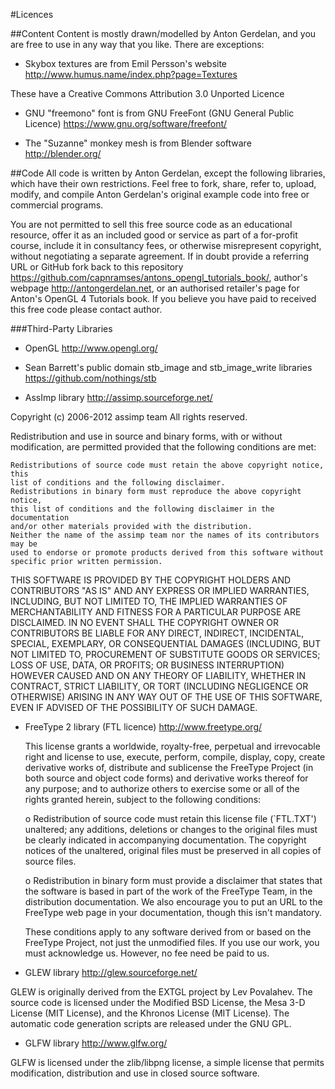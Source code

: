 #Licences

##Content
Content is mostly drawn/modelled by Anton Gerdelan, and you are free to use in any way that
you like. There are exceptions:

* Skybox textures are from Emil Persson's website
http://www.humus.name/index.php?page=Textures

These have a Creative Commons Attribution 3.0 Unported Licence

* GNU "freemono" font is from GNU FreeFont (GNU General Public Licence)
https://www.gnu.org/software/freefont/

* The "Suzanne" monkey mesh is from Blender software
http://blender.org/

##Code
All code is written by Anton Gerdelan, except the following libraries, which have their own restrictions.
Feel free to fork, share, refer to, upload, modify, and compile Anton Gerdelan's original example code into free or commercial programs.

You are not permitted to sell this free source code as an educational resource, offer it as an included good or service as part of a for-profit course, include it in consultancy fees, or otherwise misrepresent copyright, without negotiating a separate agreement. If in doubt provide a referring URL or GitHub fork back to this repository https://github.com/capnramses/antons_opengl_tutorials_book/, author's webpage http://antongerdelan.net, or an authorised retailer's page for Anton's OpenGL 4 Tutorials book.
If you believe you have paid to received this free code please contact author.

###Third-Party Libraries

* OpenGL
http://www.opengl.org/

* Sean Barrett's public domain stb_image and stb_image_write libraries
https://github.com/nothings/stb

* AssImp library
http://assimp.sourceforge.net/

Copyright (c) 2006-2012 assimp team
All rights reserved.

Redistribution and use in source and binary forms, with or without modification,
are permitted provided that the following conditions are met:

    Redistributions of source code must retain the above copyright notice, this
    list of conditions and the following disclaimer.
    Redistributions in binary form must reproduce the above copyright notice,
    this list of conditions and the following disclaimer in the documentation
    and/or other materials provided with the distribution.
    Neither the name of the assimp team nor the names of its contributors may be
    used to endorse or promote products derived from this software without
    specific prior written permission.

THIS SOFTWARE IS PROVIDED BY THE COPYRIGHT HOLDERS AND CONTRIBUTORS "AS IS" AND ANY EXPRESS OR IMPLIED WARRANTIES, INCLUDING, BUT NOT LIMITED TO, THE IMPLIED WARRANTIES OF MERCHANTABILITY AND FITNESS FOR A PARTICULAR PURPOSE ARE DISCLAIMED. IN NO EVENT SHALL THE COPYRIGHT OWNER OR CONTRIBUTORS BE LIABLE FOR ANY DIRECT, INDIRECT, INCIDENTAL, SPECIAL, EXEMPLARY, OR CONSEQUENTIAL DAMAGES (INCLUDING, BUT NOT LIMITED TO, PROCUREMENT OF SUBSTITUTE GOODS OR SERVICES; LOSS OF USE, DATA, OR PROFITS; OR BUSINESS INTERRUPTION) HOWEVER CAUSED AND ON ANY THEORY OF LIABILITY, WHETHER IN CONTRACT, STRICT LIABILITY, OR TORT (INCLUDING NEGLIGENCE OR OTHERWISE) ARISING IN ANY WAY OUT OF THE USE OF THIS SOFTWARE, EVEN IF ADVISED OF THE POSSIBILITY OF SUCH DAMAGE.

* FreeType 2 library (FTL licence)
http://www.freetype.org/

  This  license  grants  a  worldwide, royalty-free,  perpetual  and
  irrevocable right  and license to use,  execute, perform, compile,
  display,  copy,   create  derivative  works   of,  distribute  and
  sublicense the  FreeType Project (in  both source and  object code
  forms)  and  derivative works  thereof  for  any  purpose; and  to
  authorize others  to exercise  some or all  of the  rights granted
  herein, subject to the following conditions:

    o Redistribution of  source code  must retain this  license file
      (`FTL.TXT') unaltered; any  additions, deletions or changes to
      the original  files must be clearly  indicated in accompanying
      documentation.   The  copyright   notices  of  the  unaltered,
      original  files must  be  preserved in  all  copies of  source
      files.

    o Redistribution in binary form must provide a  disclaimer  that
      states  that  the software is based in part of the work of the
      FreeType Team,  in  the  distribution  documentation.  We also
      encourage you to put an URL to the FreeType web page  in  your
      documentation, though this isn't mandatory.

  These conditions  apply to any  software derived from or  based on
  the FreeType Project,  not just the unmodified files.   If you use
  our work, you  must acknowledge us.  However, no  fee need be paid
  to us.

* GLEW library
http://glew.sourceforge.net/

GLEW is originally derived from the EXTGL project by Lev Povalahev. The source
code is licensed under the Modified BSD License, the Mesa 3-D License
(MIT License), and the Khronos License (MIT License). The automatic code
generation scripts are released under the GNU GPL. 

* GLFW library
http://www.glfw.org/

GLFW is licensed under the zlib/libpng license, a simple license that permits
modification, distribution and use in closed source software.
